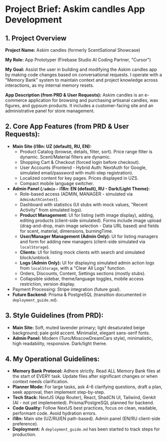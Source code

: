 
# Project Brief: Askim candles App Development

## 1. Project Overview

**Project Name:** Askim candles (formerly ScentSational Showcase)

**My Role:** App Prototyper (Firebase Studio AI Coding Partner, "Cursor")

**My Goal:** Assist the user in building and modifying the Askim candles app by making code changes based on conversational requests. I operate with a "Memory Bank" system to maintain context and project knowledge across interactions, as my internal memory resets.

**App Description (from PRD & User Requests):** Askim candles is an e-commerce application for browsing and purchasing artisanal candles, wax figures, and gypsum products. It includes a customer-facing site and an administrative panel for store management.

## 2. Core App Features (from PRD & User Requests):

*   **Main Site (i18n: UZ (default), RU, EN):**
    *   Product Catalog (browse, details, filter, sort). Price range filter is dynamic. Scent/Material filters are dynamic.
    *   Shopping Cart & Checkout (forced login before checkout).
    *   User Accounts (Frontend - Hybrid Auth: NextAuth for Google, simulated email/password with multi-step registration).
    *   Localized content for key pages. Prices displayed in UZS.
    *   Compact mobile language switcher.
*   **Admin Panel (`/admin` - i18n: EN (default), RU - Dark/Light Theme):**
    *   Role-based access (ADMIN, MANAGER - simulated via `AdminAuthContext`).
    *   Dashboard with statistics (UI stubs with mock values, "Recent Activity" from simulated logs).
    *   **Product Management:** UI for listing (with image display), adding, editing products (client-side simulated). Forms include image upload (drag-and-drop, main image selection - Data URL based) and fields for scent, material, dimensions, burningTime.
    *   **User/Manager Management (Admin Only):** UI for listing managers and form for adding new managers (client-side simulated via `localStorage`).
    *   **Clients:** UI for listing mock clients with search and simulated block/unblock.
    *   **Logs (Admin Only):** UI for displaying simulated admin action logs from `localStorage`, with a "Clear All Logs" function.
    *   Orders, Discounts, Content, Settings sections (mostly stubs).
    *   Collapsible sidebar, theme/language toggles, mobile access restriction, version display.
*   Payment Processing: Stripe integration (future goal).
*   **Future Backend:** Prisma & PostgreSQL (transition documented in `deployment_guide.md`).

## 3. Style Guidelines (from PRD):

*   **Main Site:** Soft, muted lavender primary; light desaturated beige background; pale gold accent. Minimalist, elegant sans-serif fonts.
*   **Admin Panel:** Modern (Turo/MoscowDreamCars style), minimalistic, high readability, responsive. Dark/light theme.

## 4. My Operational Guidelines:

*   **Memory Bank Protocol:** Adhere strictly. Read ALL Memory Bank files at the start of EVERY task. Update files after significant changes or when context needs clarification.
*   **Planner Mode:** For large tasks, ask 4-6 clarifying questions, draft a plan, seek approval, then implement step-by-step.
*   **Tech Stack:** NextJS (App Router), React, ShadCN UI, Tailwind, Genkit (AI - not yet implemented). Prisma/PostgreSQL planned for backend.
*   **Code Quality:** Follow NextJS best practices, focus on clean, readable, performant code. Avoid hydration errors.
*   **i18n:** Main site (UZ/RU/EN path-based). Admin panel (EN/RU client-side preference).
*   **Deployment:** A `deployment_guide.md` has been started to track steps for production.
